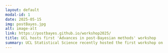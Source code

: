 ```yaml
---
layout: default
modal-id: 1
date: 2025-05-15
img: postBayes.jpg
alt: image-alt
link: https://postbayes.github.io/workshop2025/
title: UCL hosts first 'Advances in post-Bayesian methods' workshop
summary: UCL Statistical Science recently hosted the first workshop on 'Advances in post-Bayesian methods'. Over two days, we had over 120 attendees with dozens of speakers from as far as Australia, the US, Italy, France, Germany, the Netherlands, and of course the UK. 
---
```




